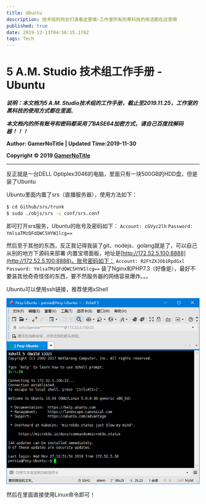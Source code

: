 ```yaml
---
title: Ubuntu
description: 技术组的同志们请看这里哦~工作室所有的黑科技的用法都在这里哦
published: true
date: 2019-12-13T04:56:15.178Z
tags: Tech
---
```


# 5 A.M. Studio 技术组工作手册 - Ubuntu

***说明：本文档为5 A.M. Studio技术组的工作手册，截止至2019.11.25，工作室的黑科技的使用方式都在里面***。

***本文档内的所有账号和密码都采用了BASE64加密方式，请自己百度找解码器！！！***

**Author: GamerNoTitle | Updated Time:2019-11-30**

**Copyright © 2019 [GamerNoTitle](http://bili33.top)**

---

反正就是一台DELL Optiplex3046的电脑，里面只有一块500GB的HDD盘，但是装了Ubuntu

Ubuntu里面内置了srs（直播服务器），使用方法如下：

```bash
$ cd Github/srs/trunk
$ sudo ./objs/srs -c conf/srs.conf
```

即可打开srs服务，Ubuntu的账号及密码如下：
``Account: cGVyc2lh``
``Password: YmlsaTMzQFdQWC5HYW1lcg==``

然后至于其他的东西，反正我记得我装了git、nodejs、golang就是了，可以自己从别的地方下源码来部署
内置宝塔面板，地址是[http://172.52.5.100:8888](http://172.52.5.100:8888)，账号密码如下：
``Account: R2FtZXJOb1RpdGxl``
``Password: YmlsaTMzQFdQWC5HYW1lcg==``
装了Nginx和PHP7.3（好像是），最好不要装其他奇奇怪怪的东西，要不然服务器的网络容易爆炸。。。

Ubuntu可以使用ssh链接，推荐使用xShell

![](/img/2-1-1.png)

然后在里面直接使用Linux命令即可！
